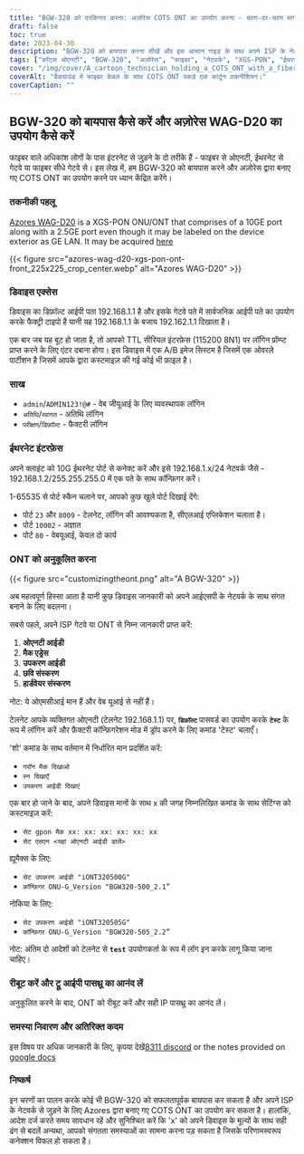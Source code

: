 ```yaml
---
title: "BGW-320 को दरकिनार करना: अज़ोरेस COTS ONT का उपयोग करना - चरण-दर-चरण मार्गदर्शिका"
draft: false
toc: true
date: 2023-04-30
description: "BGW-320 को बायपास करना सीखें और इस आसान गाइड के साथ अपने ISP के नेटवर्क से जुड़ने के लिए Azores द्वारा बनाए गए COTS ONT का उपयोग करें।"
tags: ["कॉट्स ओएनटी", "BGW-320", "अज़ोरेस", "फाइबर", "नेटवर्क", "XGS-PON", "ईथरनेट", "आईपी पासथ्रू", "अनुकूलन", "आईएसपी", "ओन्ट आईडी", "मैक पता", "उपकरण आईडी", "छवि संस्करण", "हार्डवेयर संस्करण", "टेलनेट", "सीएलआई आवेदन", "वेब जीयूआई", "फ़ैक्टरी कॉन्फ़िगरेशन मोड", "सुसंगति के मुद्दे"]
cover: "/img/cover/A_cartoon_technician_holding_a_COTS_ONT_with_a_fiber_cable.png"
coverAlt: "बैकग्राउंड में फाइबर केबल के साथ COTS ONT पकड़े एक कार्टून तकनीशियन।"
coverCaption: ""
---
```


## BGW-320 को बायपास कैसे करें और अज़ोरेस WAG-D20 का उपयोग कैसे करें

फाइबर वाले अधिकांश लोगों के पास इंटरनेट से जुड़ने के दो तरीके हैं - फाइबर से ओएनटी, ईथरनेट से गेटवे या फाइबर सीधे गेटवे से। इस लेख में, हम BGW-320 को बायपास करने और अज़ोरेस द्वारा बनाए गए COTS ONT का उपयोग करने पर ध्यान केंद्रित करेंगे।

### तकनीकी पहलू

[Azores WAG-D20](https://cdn.shopifycdn.net/s/files/1/0280/5153/8029/files/Azores_Product_Specification_-_WAG-D20_v0.6.pdf?v=1604914153) is a XGS-PON ONU/ONT that comprises of a 10GE port along with a 2.5GE port even though it may be labeled on the device exterior as GE LAN. It may be acquired [here](https://www.balticnetworks.com/products/azores-1x-10gbe-1x-2-5gbe-intel-based-xgspon-ont)

{{< figure src="azores-wag-d20-xgs-pon-ont-front_225x225_crop_center.webp" alt="Azores WAG-D20" >}}

### डिवाइस एक्सेस

डिवाइस का डिफ़ॉल्ट आईपी पता 192.168.1.1 है और इसके गेटवे पते में सार्वजनिक आईपी पते का उपयोग करके फैक्ट्री टाइपो है यानी यह 192.168.1.1 के बजाय 192.162.1.1 दिखाता है।

एक बार जब यह बूट हो जाता है, तो आपको TTL सीरियल इंटरफ़ेस (115200 8N1) पर लॉगिन प्रॉम्प्ट प्राप्त करने के लिए एंटर दबाना होगा। इस डिवाइस में एक A/B इमेज सिस्टम है जिसमें एक ओवरले पार्टीशन है जिसमें आपके द्वारा कस्टमाइज़ की गई कोई भी फ़ाइल है।
 
### साख

- `admin`/`ADMIN123!@#` - वेब जीयूआई के लिए व्यवस्थापक लॉगिन
- `अतिथि`/`स्वागत` - अतिथि लॉगिन
- `परीक्षण`/`डिफ़ॉल्ट` - फैक्टरी लॉगिन

### ईथरनेट इंटरफ़ेस

अपने क्लाइंट को 10G ईथरनेट पोर्ट से कनेक्ट करें और इसे 192.168.1.x/24 नेटवर्क जैसे - 192.168.1.2/255.255.255.0 में एक पते के साथ कॉन्फ़िगर करें।

1-65535 से पोर्ट स्कैन चलाने पर, आपको कुछ खुले पोर्ट दिखाई देंगे:

- पोर्ट `23` और `8009` - टेलनेट, लॉगिन की आवश्यकता है, सीएलआई एप्लिकेशन चलाता है।
- पोर्ट `10002` - अज्ञात
- पोर्ट `80` - वेबयूआई, केवल दो कार्य

### ONT को अनुकूलित करना

{{< figure src="customizingtheont.png" alt="A BGW-320" >}}

अब महत्वपूर्ण हिस्सा आता है यानी कुछ डिवाइस जानकारी को अपने आईएसपी के नेटवर्क के साथ संगत बनाने के लिए बदलना।

सबसे पहले, अपने ISP गेटवे या ONT से निम्न जानकारी प्राप्त करें:

1. **ओएनटी आईडी**
2. **मैक एड्रेस**
3. **उपकरण आईडी**
4. **छवि संस्करण**
5. **हार्डवेयर संस्करण**

नोट: ये ओएमसीआई मान हैं और वेब यूआई से नहीं हैं।

टेलनेट आपके व्यक्तिगत ओएनटी (टेलनेट 192.168.1.1) पर, **`डिफ़ॉल्ट`** पासवर्ड का उपयोग करके **`टेस्ट`** के रूप में लॉगिन करें और फ़ैक्टरी कॉन्फ़िगरेशन मोड में ड्रॉप करने के लिए कमांड 'टेस्ट' चलाएँ।

'शो' कमांड के साथ वर्तमान में निर्धारित मान प्रदर्शित करें:

- `गपॉन मैक दिखाओ`
- `स्न दिखाएँ`
- `उपकरण आईडी दिखाएं`

एक बार हो जाने के बाद, अपने डिवाइस मानों के साथ x की जगह निम्नलिखित कमांड के साथ सेटिंग्स को कस्टमाइज़ करें:

- `सेट gpon मैक xx: xx: xx: xx: xx: xx`
- `सेट एसएन <यहां ओएनटी आईडी डालें>`

ह्यूमैक्स के लिए:

- `सेट उपकरण आईडी "iONT320500G"`
- `कॉन्फ़िगर ONU-G_Version "BGW320-500_2.1”`

नोकिया के लिए:

- `सेट उपकरण आईडी "iONT320505G"`
- `कॉन्फ़िगर ONU-G_Version "BGW320-505_2.2”`

नोट: अंतिम दो आदेशों को टेलनेट से **`test`** उपयोगकर्ता के रूप में लॉग इन करके लागू किया जाना चाहिए।

### रीबूट करें और ट्रू आईपी पासथ्रू का आनंद लें

अनुकूलित करने के बाद, ONT को रीबूट करें और सही IP पासथ्रू का आनंद लें।

### समस्या निवारण और अतिरिक्त कदम
इस विषय पर अधिक जानकारी के लिए, कृपया देखें[8311 discord](https://discord.gg/XbTWBbSG4p) or the notes provided on [google docs](https://docs.google.com/document/d/13gucfDOf8X9ptkj5BOg12V0xcqqDZDnvROJpW5CIpJ4/)

### निष्कर्ष

इन चरणों का पालन करके कोई भी BGW-320 को सफलतापूर्वक बायपास कर सकता है और अपने ISP के नेटवर्क से जुड़ने के लिए Azores द्वारा बनाए गए COTS ONT का उपयोग कर सकता है। हालांकि, आदेश दर्ज करते समय सावधान रहें और सुनिश्चित करें कि 'x' को अपने डिवाइस के मूल्यों के साथ सही ढंग से बदलें अन्यथा, आपको संगतता समस्याओं का सामना करना पड़ सकता है जिसके परिणामस्वरूप कनेक्शन विफल हो सकता है।


